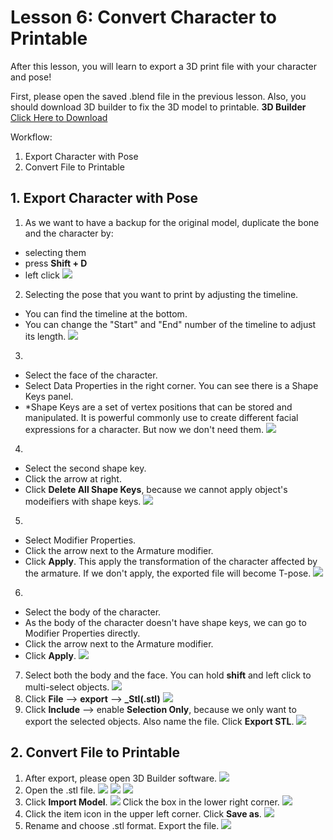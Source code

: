 # Lesson 6: Convert Character to Printable
After this lesson, you will learn to export a 3D print file with your character and pose!

First, please open the saved .blend file in the previous lesson.
Also, you should download 3D builder to fix the 3D model to printable.
**3D Builder** [Click Here to Download](https://3d-builder.en.uptodown.com/windows/download)

Workflow: 
1. Export Character with Pose
2. Convert File to Printable

## 1. Export Character with Pose
1. As we want to have a backup for the original model, duplicate the bone and the character by:
- selecting them 
- press **Shift + D**
- left click
![](/Lesson6/duplicate.gif)
2. Selecting the pose that you want to print by adjusting the timeline. 
- You can find the timeline at the bottom.
- You can change the "Start" and "End" number of the timeline to adjust its length. 
![](/Lesson6/timeline.gif)
3. 
- Select the face of the character. 
- Select Data Properties in the right corner. You can see there is a Shape Keys panel.
- *Shape Keys are a set of vertex positions that can be stored and manipulated. It is powerful commonly use to create different facial expressions for a character. But now we don't need them.
![](/Lesson6/shapekey1.gif)
4. 
- Select the second shape key. 
- Click the arrow at right. 
- Click **Delete All Shape Keys**, because we cannot apply object's modeifiers with shape keys.
![](/Lesson6/shapekey2.gif)
5. 
- Select Modifier Properties. 
- Click the arrow next to the Armature modifier. 
- Click **Apply**. This apply the transformation of the character affected by the armature. If we don't apply, the exported file will become T-pose.
![](/Lesson6/modifier1.gif)
6. 
- Select the body of the character. 
- As the body of the character doesn't have shape keys, we can go to Modifier Properties directly. 
- Click the arrow next to the Armature modifier. 
- Click **Apply**.
![](/Lesson6/modifier2.gif)
7. Select both the body and the face. You can hold **shift** and left click to multi-select objects.
![](/Lesson6/export_stl.gif)
8. Click **File** --> **export** --> **_Stl(.stl)**
![](/Lesson6/exportstl2.png)
9. Click **Include** --> enable **Selection Only**, because we only want to export the selected objects. Also name the file. Click **Export STL**.
![](/Lesson6/exportstl3.png)

## 2. Convert File to Printable
1. After export, please open 3D Builder software.
![](/Lesson6/lesson6-1.png)
2. Open the .stl file.
![](/Lesson6/lesson6-2.png)
![](/Lesson6/lesson6-3.png)
![](/Lesson6/lesson6-4.png)
3. Click **Import Model**.
![](/Lesson6/lesson6-5.png)
Click the box in the lower right corner.
![](/Lesson6/lesson6-6.png)
4. Click the item icon in the upper left corner.
Click **Save as**.
![](/Lesson6/lesson6-7.png)
5. Rename and choose .stl format.
Export the file.
![](/Lesson6/lesson6-8.png)